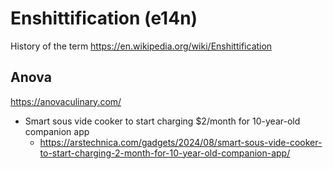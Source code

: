 # Enshittification (e14n)

History of the term https://en.wikipedia.org/wiki/Enshittification

## Anova
https://anovaculinary.com/
- Smart sous vide cooker to start charging $2/month for 10-year-old companion app
  - https://arstechnica.com/gadgets/2024/08/smart-sous-vide-cooker-to-start-charging-2-month-for-10-year-old-companion-app/
